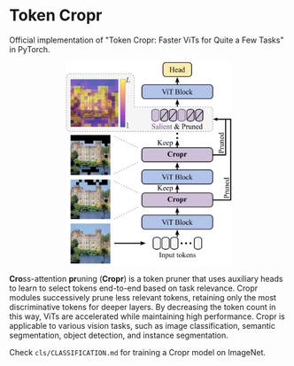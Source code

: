 # Token Cropr

Official implementation of "Token Cropr: Faster ViTs for Quite a Few Tasks" in PyTorch.
<br>

<p align="center">
<img src="images/cropr_overview.png" style="width: 300px;" />
</p>

**Cro**ss-attention **pr**uning (**Cropr**) is a token pruner that uses auxiliary heads to learn to select tokens end-to-end based on task relevance. Cropr modules successively prune less relevant tokens, retaining only the most discriminative tokens for deeper layers. By decreasing the token count in this way, ViTs are accelerated while maintaining high performance. Cropr is applicable to various vision tasks, such as image classification, semantic segmentation, object detection, and instance segmentation.
<br>

Check ```cls/CLASSIFICATION.md``` for training a Cropr model on ImageNet.
